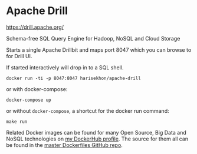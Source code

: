 Apache Drill
============

https://drill.apache.org/

Schema-free SQL Query Engine for Hadoop, NoSQL and Cloud Storage

Starts a single Apache Drillbit and maps port 8047 which you can browse to for Drill UI.

If started interactively will drop in to a SQL shell.

```
docker run -ti -p 8047:8047 harisekhon/apache-drill
```

or with docker-compose:

```
docker-compose up
```

or without `docker-compose`, a shortcut for the docker run command:

```
make run
```

Related Docker images can be found for many Open Source, Big Data and NoSQL technologies on [my DockerHub profile](https://hub.docker.com/r/harisekhon). The source for them all can be found in the [master Dockerfiles GitHub repo](https://github.com/HariSekhon/Dockerfiles/).
